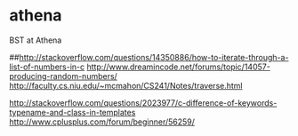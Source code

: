 # athena
BST at Athena

##http://stackoverflow.com/questions/14350886/how-to-iterate-through-a-list-of-numbers-in-c
http://www.dreamincode.net/forums/topic/14057-producing-random-numbers/
http://faculty.cs.niu.edu/~mcmahon/CS241/Notes/traverse.html


http://stackoverflow.com/questions/2023977/c-difference-of-keywords-typename-and-class-in-templates
http://www.cplusplus.com/forum/beginner/56259/
